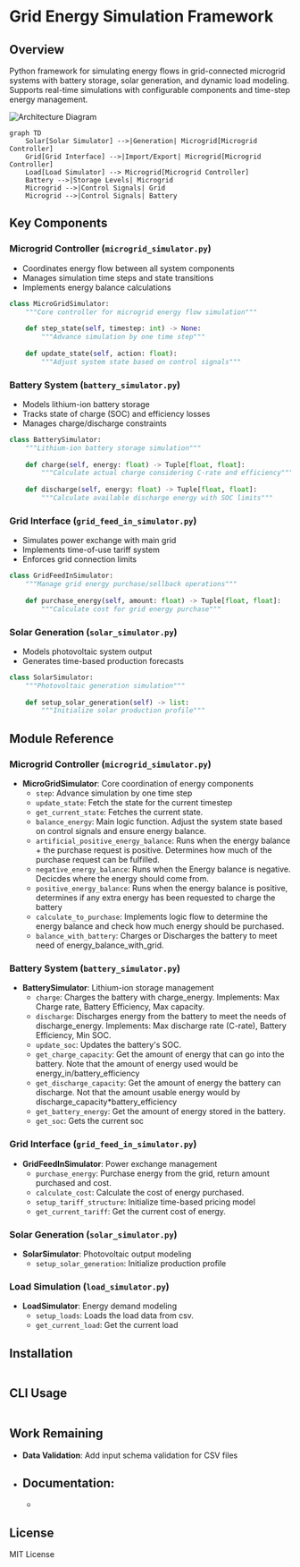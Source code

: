 # Grid Energy Simulation Framework

## Overview
Python framework for simulating energy flows in grid-connected microgrid systems with battery storage, solar generation, and dynamic load modeling. Supports real-time simulations with configurable components and time-step energy management.

![Architecture Diagram](diagram.png)
```mermaid
graph TD
    Solar[Solar Simulator] -->|Generation| Microgrid[Microgrid Controller]
    Grid[Grid Interface] -->|Import/Export| Microgrid[Microgrid Controller]
    Load[Load Simulator] --> Microgrid[Microgrid Controller]
    Battery -->|Storage Levels| Microgrid
    Microgrid -->|Control Signals| Grid
    Microgrid -->|Control Signals| Battery
```

## Key Components

### Microgrid Controller (`microgrid_simulator.py`)
- Coordinates energy flow between all system components
- Manages simulation time steps and state transitions
- Implements energy balance calculations

```python
class MicroGridSimulator:
    """Core controller for microgrid energy flow simulation"""
    
    def step_state(self, timestep: int) -> None:
        """Advance simulation by one time step"""
        
    def update_state(self, action: float):
        """Adjust system state based on control signals"""
```

### Battery System (`battery_simulator.py`)
- Models lithium-ion battery storage
- Tracks state of charge (SOC) and efficiency losses
- Manages charge/discharge constraints

```python
class BatterySimulator:
    """Lithium-ion battery storage simulation"""
    
    def charge(self, energy: float) -> Tuple[float, float]:
        """Calculate actual charge considering C-rate and efficiency"""
        
    def discharge(self, energy: float) -> Tuple[float, float]:
        """Calculate available discharge energy with SOC limits"""
```

### Grid Interface (`grid_feed_in_simulator.py`)
- Simulates power exchange with main grid
- Implements time-of-use tariff system
- Enforces grid connection limits

```python
class GridFeedInSimulator:
    """Manage grid energy purchase/sellback operations"""
    
    def purchase_energy(self, amount: float) -> Tuple[float, float]:
        """Calculate cost for grid energy purchase"""
```

### Solar Generation (`solar_simulator.py`)
- Models photovoltaic system output
- Generates time-based production forecasts

```python
class SolarSimulator:
    """Photovoltaic generation simulation"""
    
    def setup_solar_generation(self) -> list:
        """Initialize solar production profile"""
```

## Module Reference

### Microgrid Controller (`microgrid_simulator.py`)
- **MicroGridSimulator**: Core coordination of energy components
  - `step`: Advance simulation by one time step
  - `update_state`: Fetch the state for the current timestep
  - `get_current_state`: Fetches the current state. 
  - `balance_energy`: Main logic function. Adjust the system state based on control signals and ensure energy balance. 
  - `artificial_positive_energy_balance`: Runs when the energy balance + the purchase request is positive. Determines how much of the purchase request can be fulfilled.
  - `negative_energy_balance`: Runs when the Energy balance is negative. Decicdes where the energy should come from.
  - `positive_energy_balance`: Runs when the energy balance is positive, determines if any extra energy has been requested to charge the battery
  - `calculate_to_purchase`: Implements logic flow to determine the energy balance and check how much energy should be purchased.
  - `balance_with_battery`: Charges or Discharges the battery to meet need of energy_balance_with_grid.

### Battery System (`battery_simulator.py`)
- **BatterySimulator**: Lithium-ion storage management
  - `charge`: Charges the battery with charge_energy. Implements: Max Charge rate, Battery Efficiency, Max capacity. 
  - `discharge`: Discharges energy from the battery to meet the needs of discharge_energy. Implements: Max discharge rate (C-rate), Battery Efficiency, Min SOC.
  - `update_soc`: Updates the battery's SOC. 
  - `get_charge_capacity`: Get the amount of energy that can go into the battery. Note that the amount of energy used would be energy_in/battery_efficiency
  - `get_discharge_capacity`: Get the amount of energy the battery can discharge. Not that the amount usable energy would by discharge_capacity*battery_efficiency
  - `get_battery_energy`: Get the amount of energy stored in the battery.
  - `get_soc`: Gets the current soc

### Grid Interface (`grid_feed_in_simulator.py`)
- **GridFeedInSimulator**: Power exchange management
  - `purchase_energy`:  Purchase energy from the grid, return amount purchased and cost.
  - `calculate_cost`: Calculate the cost of energy purchased. 
  - `setup_tariff_structure`: Initialize time-based pricing model
  - `get_current_tariff`: Get the current cost of energy.

### Solar Generation (`solar_simulator.py`)
- **SolarSimulator**: Photovoltaic output modeling
  - `setup_solar_generation`: Initialize production profile

### Load Simulation (`load_simulator.py`)
- **LoadSimulator**: Energy demand modeling
  - `setup_loads`: Loads the load data from csv. 
  - `get_current_load`: Get the current load

## Installation
```bash
```

## CLI Usage
```bash

```

## Work Remaining

- **Data Validation**: Add input schema validation for CSV files

- **Documentation**: 
  - 
  -

## License
MIT License
